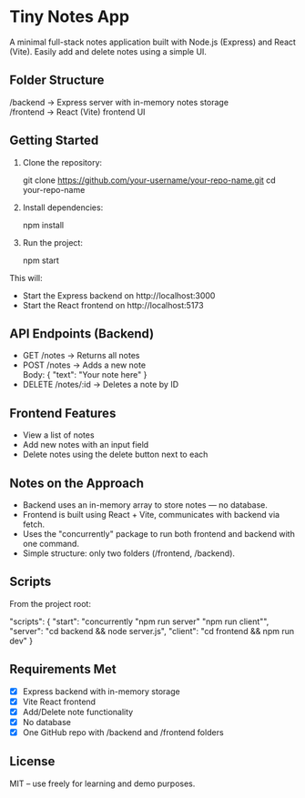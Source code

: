 # Tiny Notes App

A minimal full-stack notes application built with Node.js (Express) and React (Vite). Easily add and delete notes using a simple UI.

## Folder Structure

/backend   → Express server with in-memory notes storage  
/frontend  → React (Vite) frontend UI

## Getting Started

1. Clone the repository:

   git clone https://github.com/your-username/your-repo-name.git
   cd your-repo-name

2. Install dependencies:

   npm install

3. Run the project:

   npm start

This will:
- Start the Express backend on http://localhost:3000
- Start the React frontend on http://localhost:5173

## API Endpoints (Backend)

- GET /notes → Returns all notes
- POST /notes → Adds a new note  
  Body: { "text": "Your note here" }
- DELETE /notes/:id → Deletes a note by ID

## Frontend Features

- View a list of notes
- Add new notes with an input field
- Delete notes using the delete button next to each

## Notes on the Approach

- Backend uses an in-memory array to store notes — no database.
- Frontend is built using React + Vite, communicates with backend via fetch.
- Uses the "concurrently" package to run both frontend and backend with one command.
- Simple structure: only two folders (/frontend, /backend).

## Scripts

From the project root:

  "scripts": {
    "start": "concurrently \"npm run server\" \"npm run client\"",
    "server": "cd backend && node server.js",
    "client": "cd frontend && npm run dev"
  }

## Requirements Met

- [x] Express backend with in-memory storage
- [x] Vite React frontend
- [x] Add/Delete note functionality
- [x] No database
- [x] One GitHub repo with /backend and /frontend folders

## License

MIT – use freely for learning and demo purposes.
